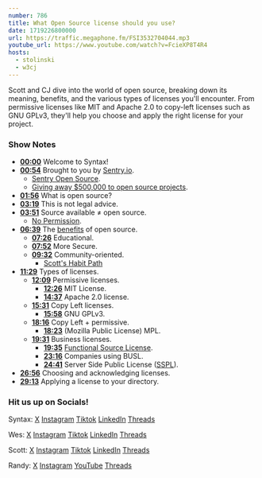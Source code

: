 ```yaml
---
number: 786
title: What Open Source license should you use?
date: 1719226800000
url: https://traffic.megaphone.fm/FSI3532704044.mp3
youtube_url: https://www.youtube.com/watch?v=FcieXP8T4R4
hosts:
  - stolinski
  - w3cj
---
```


Scott and CJ dive into the world of open source, breaking down its meaning, benefits, and the various types of licenses you'll encounter. From permissive licenses like MIT and Apache 2.0 to copy-left licenses such as GNU GPLv3, they'll help you choose and apply the right license for your project.

### Show Notes

* **[00:00](#t=00:00)** Welcome to Syntax!
* **[00:54](#t=00:54)** Brought to you by [Sentry.io](https://sentry.io/syntax).
    * [Sentry Open Source](https://open.sentry.io/).
    * [Giving away $500,000 to open source projects](https://blog.sentry.io/we-just-gave-500-000-dollars-to-open-source-maintainers/#sponsorship-at-scale).
* **[01:56](#t=01:56)** What is open source?
* **[03:19](#t=03:19)** This is not legal advice.
* **[03:51](#t=03:51)** Source available ≠ open source.
    * [No Permission](https://choosealicense.com/no-permission/).
* **[06:39](#t=06:39)** The [benefits](https://open.sentry.io/benefits/) of open source.
    * **[07:26](#t=07:26)** Educational.
    * **[07:52](#t=07:52)** More Secure.
    * **[09:32](#t=09:32)** Community-oriented.
        * [Scott's Habit Path](https://habitpath.io/landing)
* **[11:29](#t=11:29)** Types of licenses.
    * **[12:09](#t=12:09)** Permissive licenses.
        * **[12:26](#t=12:26)** MIT License.
        * **[14:37](#t=14:37)** Apache 2.0 license.
    * **[15:31](#t=15:31)** Copy Left licenses.
        * **[15:58](#t=15:58)** GNU GPLv3.
    * **[18:16](#t=18:16)** Copy Left + permissive.
        * **[18:23](#t=18:23)** (Mozilla Public License) MPL.
    * **[19:31](#t=19:31)** Business licenses.
        * **[19:35](#t=19:35)** [Functional Source License](https://fsl.software/).
        * **[23:16](#t=23:16)** Companies using BUSL.
        * **[24:41](#t=24:41)** Server Side Public License ([SSPL](https://www.mongodb.com/legal/licensing/server-side-public-license)).
* **[26:56](#t=26:56)** Choosing and acknowledging licenses.
* **[29:13](#t=29:13)** Applying a license to your directory.

### Hit us up on Socials!

Syntax: [X](https://twitter.com/syntaxfm) [Instagram](https://www.instagram.com/syntax_fm/) [Tiktok](https://www.tiktok.com/@syntaxfm) [LinkedIn](https://www.linkedin.com/company/96077407/admin/feed/posts/) [Threads](https://www.threads.net/@syntax_fm)

Wes: [X](https://twitter.com/wesbos) [Instagram](https://www.instagram.com/wesbos/) [Tiktok](https://www.tiktok.com/@wesbos) [LinkedIn](https://www.linkedin.com/in/wesbos/) [Threads](https://www.threads.net/@wesbos)

Scott: [X](https://twitter.com/stolinski) [Instagram](https://www.instagram.com/stolinski/) [Tiktok](https://www.tiktok.com/@stolinski) [LinkedIn](https://www.linkedin.com/in/stolinski/) [Threads](https://www.threads.net/@stolinski)

Randy: [X](https://twitter.com/randyrektor) [Instagram](https://www.instagram.com/randyrektor/) [YouTube](https://www.youtube.com/@randyrektor) [Threads](https://www.threads.net/@randyrektor)
